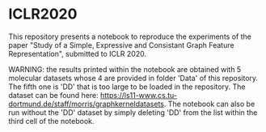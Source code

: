 # ICLR2020

This repository presents a notebook to reproduce the experiments of the paper "Study of a Simple, Expressive and Consistant Graph Feature Representation", submitted to ICLR 2020.

WARNING: the results printed within the notebook are obtained with 5 molecular datasets whose 4 are provided in folder 'Data' of this repository. The fifth one is 'DD' that is too large to be loaded in the repository. The dataset can be found here: https://ls11-www.cs.tu-dortmund.de/staff/morris/graphkerneldatasets. The notebook can also be run without the 'DD' dataset by simply deleting 'DD' from the list within the third cell of the notebook.

